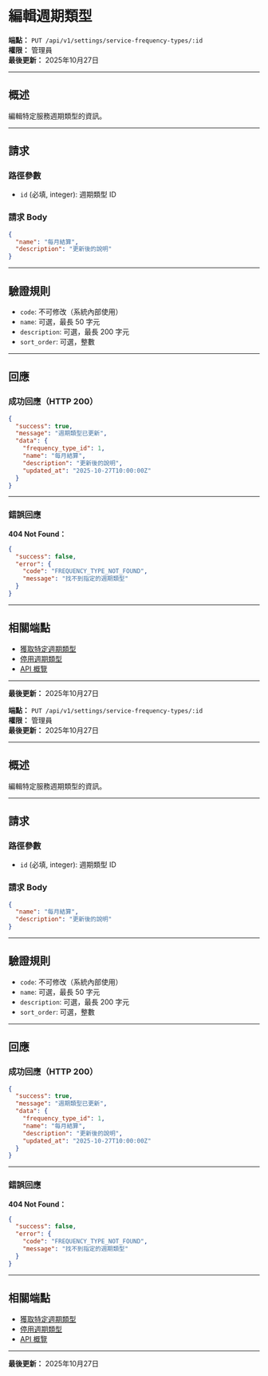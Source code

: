 # 編輯週期類型

**端點：** `PUT /api/v1/settings/service-frequency-types/:id`  
**權限：** 管理員  
**最後更新：** 2025年10月27日

---

## 概述

編輯特定服務週期類型的資訊。

---

## 請求

### 路徑參數

- `id` (必填, integer): 週期類型 ID

### 請求 Body

```json
{
  "name": "每月結算",
  "description": "更新後的說明"
}
```

---

## 驗證規則

- `code`: 不可修改（系統內部使用）
- `name`: 可選，最長 50 字元
- `description`: 可選，最長 200 字元
- `sort_order`: 可選，整數

---

## 回應

### 成功回應（HTTP 200）

```json
{
  "success": true,
  "message": "週期類型已更新",
  "data": {
    "frequency_type_id": 1,
    "name": "每月結算",
    "description": "更新後的說明",
    "updated_at": "2025-10-27T10:00:00Z"
  }
}
```

---

### 錯誤回應

**404 Not Found：**
```json
{
  "success": false,
  "error": {
    "code": "FREQUENCY_TYPE_NOT_FOUND",
    "message": "找不到指定的週期類型"
  }
}
```

---

## 相關端點

- [獲取特定週期類型](./獲取特定週期類型.md)
- [停用週期類型](./停用週期類型.md)
- [API 概覽](./_概覽.md)

---

**最後更新：** 2025年10月27日



**端點：** `PUT /api/v1/settings/service-frequency-types/:id`  
**權限：** 管理員  
**最後更新：** 2025年10月27日

---

## 概述

編輯特定服務週期類型的資訊。

---

## 請求

### 路徑參數

- `id` (必填, integer): 週期類型 ID

### 請求 Body

```json
{
  "name": "每月結算",
  "description": "更新後的說明"
}
```

---

## 驗證規則

- `code`: 不可修改（系統內部使用）
- `name`: 可選，最長 50 字元
- `description`: 可選，最長 200 字元
- `sort_order`: 可選，整數

---

## 回應

### 成功回應（HTTP 200）

```json
{
  "success": true,
  "message": "週期類型已更新",
  "data": {
    "frequency_type_id": 1,
    "name": "每月結算",
    "description": "更新後的說明",
    "updated_at": "2025-10-27T10:00:00Z"
  }
}
```

---

### 錯誤回應

**404 Not Found：**
```json
{
  "success": false,
  "error": {
    "code": "FREQUENCY_TYPE_NOT_FOUND",
    "message": "找不到指定的週期類型"
  }
}
```

---

## 相關端點

- [獲取特定週期類型](./獲取特定週期類型.md)
- [停用週期類型](./停用週期類型.md)
- [API 概覽](./_概覽.md)

---

**最後更新：** 2025年10月27日



